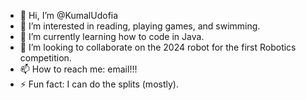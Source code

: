 - 👋 Hi, I’m @KumalUdofia
- 👀 I’m interested in reading, playing games, and swimming.
- 🌱 I’m currently learning how to code in Java.
- 💞️ I’m looking to collaborate on the 2024 robot for the first Robotics competition.
- 📫 How to reach me: email!!!
- ⚡ Fun fact: I can do the splits (mostly).
